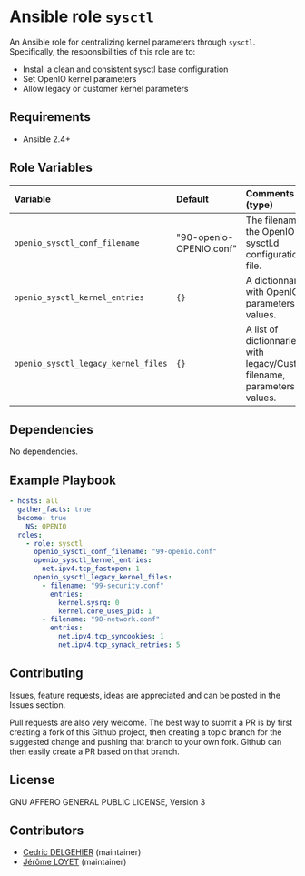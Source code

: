 # Ansible role `sysctl`

An Ansible role for centralizing kernel parameters through `sysctl`.
Specifically, the responsibilities of this role are to:

- Install a clean and consistent sysctl base configuration
- Set OpenIO kernel parameters
- Allow legacy or customer kernel parameters

## Requirements

- Ansible 2.4+

## Role Variables


| Variable   | Default | Comments (type)  |
| :---       | :---    | :---             |
| `openio_sysctl_conf_filename` | "90-openio-OPENIO.conf" | The filename of the OpenIO sysctl.d configuration file. |
| `openio_sysctl_kernel_entries` | `{}` | A dictionnary with OpenIO parameters and values. |
| `openio_sysctl_legacy_kernel_files` | `{}` | A list of dictionnaries with legacy/Customer filename, parameters and values. |

## Dependencies

No dependencies.

## Example Playbook

```yaml
- hosts: all
  gather_facts: true
  become: true
    NS: OPENIO
  roles:
    - role: sysctl
      openio_sysctl_conf_filename: "99-openio.conf"
      openio_sysctl_kernel_entries:
        net.ipv4.tcp_fastopen: 1
      openio_sysctl_legacy_kernel_files:
        - filename: "99-security.conf"
          entries:
            kernel.sysrq: 0
            kernel.core_uses_pid: 1
        - filename: "98-network.conf"
          entries:
            net.ipv4.tcp_syncookies: 1
            net.ipv4.tcp_synack_retries: 5
```

## Contributing

Issues, feature requests, ideas are appreciated and can be posted in the Issues section.

Pull requests are also very welcome.
The best way to submit a PR is by first creating a fork of this Github project, then creating a topic branch for the suggested change and pushing that branch to your own fork.
Github can then easily create a PR based on that branch.

## License

GNU AFFERO GENERAL PUBLIC LICENSE, Version 3

## Contributors

- [Cedric DELGEHIER](https://github.com/cdelgehier) (maintainer)
- [Jérôme LOYET](https://github.com/fatpat) (maintainer)
